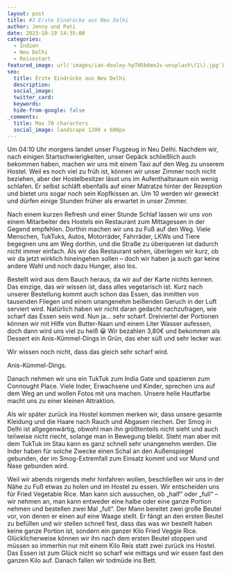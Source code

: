 ```yaml
---
layout: post
title: #3 Erste Eindrücke aus Neu Delhi
author: Jenny und Pati
date: 2023-10-19 14:35:00
categories:
  - Indien
  - Neu Delhi
  - Reisestart
featured_image: url('images/ian-dooley-hpTH5b6mo2s-unsplash\(1\).jpg')
seo:
  title: Erste Eindrücke aus Neu Delhi
  description:
  social_image:
  twitter_card:
  keywords:
  hide-from-google: false
_comments:
  title: Max 70 characters
  social_image: landscape 1200 x 600px
---
```


Um 04:10 Uhr morgens landet unser Flugzeug in Neu Delhi. Nachdem wir, nach einigen Startschwierigkeiten, unser Gepäck schließlich auch bekommen haben, machen wir uns mit einem Taxi auf den Weg zu unserem Hostel. Weil es noch viel zu früh ist, können wir unser Zimmer noch nicht beziehen, aber der Hostelbesitzer lässt uns im Aufenthaltsraum ein wenig schlafen. Er selbst schläft ebenfalls auf einer Matratze hinter der Rezeption und bietet uns sogar noch sein Kopfkissen an. Um 10 werden wir geweckt und dürfen einige Stunden früher als erwartet in unser Zimmer.

Nach einem kurzen Refresh und einer Stunde Schlaf lassen wir uns von einem Mitarbeiter des Hostels ein Restaurant zum Mittagessen in der Gegend empfehlen. Dorthin machen wir uns zu Fuß auf den Weg. Viele Menschen, TukTuks, Autos, Motorräder, Fahrräder, LKWs und Tiere begegnen uns am Weg dorthin, und die Straße zu überqueren ist dadurch nicht immer einfach. Als wir das Restaurant sehen, überlegen wir kurz, ob wir da jetzt wirklich hineingehen sollen – doch wir haben ja auch gar keine andere Wahl und noch dazu Hunger, also los. 

<!-- 1img -->

Bestellt wird aus dem Bauch heraus, da wir auf der Karte nichts kennen. Das einzige, das wir wissen ist, dass alles vegetarisch ist. Kurz nach unserer Bestellung kommt auch schon das Essen, das inmitten von tausenden Fliegen und einem unangenehm beißenden Geruch in der Luft serviert wird. Natürlich haben wir nicht daran gedacht nachzufragen, wie scharf das Essen sein wird. Nun ja… sehr scharf. Dreiviertel der Portionen können wir mit Hilfe von Butter-Naan und einem Liter Wasser aufessen, doch dann wird uns viel zu heiß 😀 Wir bezahlen 3,80€ und bekommen als Dessert ein Anis-Kümmel-Dings in Grün, das eher süß und sehr lecker war.

<!-- 2img -->
Wir wissen noch nicht, dass das gleich sehr scharf wird.

Anis-Kümmel-Dings.
<!-- end of 2img -->

Danach nehmen wir uns ein TukTuk zum India Gate und spazieren zum Connought Place. Viele Inder, Erwachsene und Kinder, sprechen uns auf dem Weg an und wollen Fotos mit uns machen. Unsere helle Hautfarbe macht uns zu einer kleinen Attraktion.

Als wir später zurück ins Hostel kommen merken wir, dass unsere gesamte Kleidung und die Haare nach Rauch und Abgasen riechen. Der Smog in Delhi ist allgegenwärtig, obwohl man ihn größtenteils nicht sieht und auch teilweise nicht riecht, solange man in Bewegung bleibt. Steht man aber mit dem TukTuk im Stau kann es ganz schnell sehr unangenehm werden. Die Inder haben für solche Zwecke einen Schal an den Außenspiegel gebunden, der im Smog-Extremfall zum Einsatz kommt und vor Mund und Nase gebunden wird. 

<!-- 2img -->

Weil wir abends nirgends mehr hinfahren wollen, beschließen wir uns in der Nähe zu Fuß etwas zu holen und im Hostel zu essen. Wir entscheiden uns für Fried Vegetable Rice. Man kann sich aussuchen, ob „half“ oder „full“ – wir nehmen an, man kann entweder eine halbe oder eine ganze Portion nehmen und bestellen zwei Mal „full“. Der Mann bereitet zwei große Beutel vor, von denen er einen auf eine Waage stellt. Er fängt an den ersten Beutel zu befüllen und wir stellen schnell fest, dass das was wir bestellt haben keine ganze Portion ist, sondern ein ganzer Kilo Fried Veggie Rice. Glücklicherweise können wir ihn nach dem ersten Beutel stoppen und müssen so immerhin nur mit einem Kilo Reis statt zwei zurück ins Hostel. Das Essen ist zum Glück nicht so scharf wie mittags und wir essen fast den ganzen Kilo auf. Danach fallen wir todmüde ins Bett. 
